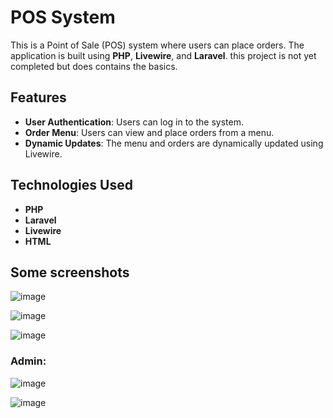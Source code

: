 # POS System

This is a Point of Sale (POS) system where users can place orders. The application is built using **PHP**, **Livewire**, and **Laravel**.
this project is not yet completed but does contains the basics.

## Features

- **User Authentication**: Users can log in to the system.
- **Order Menu**: Users can view and place orders from a menu.
- **Dynamic Updates**: The menu and orders are dynamically updated using Livewire.

## Technologies Used

- **PHP**
- **Laravel**
- **Livewire**
- **HTML**

## Some screenshots
![image](https://github.com/user-attachments/assets/0a85baa9-cee7-42b3-be67-b15a1a22849e)

![image](https://github.com/user-attachments/assets/4036fdd8-0e87-43fa-b7ae-3245eb287c3c)

![image](https://github.com/user-attachments/assets/978de227-aebe-4cc2-a195-a5d3232478c9)

### Admin:

![image](https://github.com/user-attachments/assets/6f84d5eb-b4c9-40fc-8914-58086ccc3faf)

![image](https://github.com/user-attachments/assets/a35315aa-933d-4ed8-a268-b8c248c3e652)

